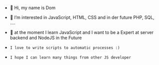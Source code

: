 - 👋 Hi, my name is Dom
- 👀 I’m interested in JavaScript, HTML, CSS and in der future PHP, SQL, ....
- 🌱 at the moment I learn JavaScript and I want to be a Expert at server backend and NodeJS in the Future  

-     I love to write scripts to automatic processes :) 
-     I hope I can learn many things from other JS developer 


